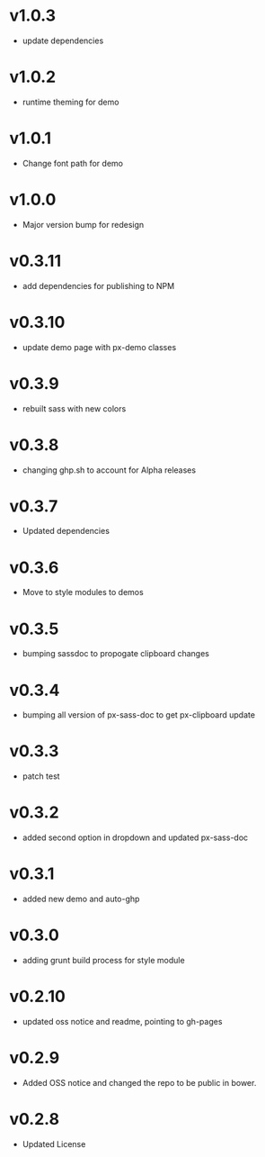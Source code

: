 v1.0.3
==================
* update dependencies

v1.0.2
==================
* runtime theming for demo

v1.0.1
==================
* Change font path for demo

v1.0.0
==================
* Major version bump for redesign

v0.3.11
==================
* add dependencies for publishing to NPM

v0.3.10
==================
* update demo page with px-demo classes

v0.3.9
==================
* rebuilt sass with new colors

v0.3.8
==================
* changing ghp.sh to account for Alpha releases

v0.3.7
==================
* Updated dependencies

v0.3.6
==================
* Move to style modules to demos

v0.3.5
==================
* bumping sassdoc to propogate clipboard changes


v0.3.4
==================
* bumping all version of px-sass-doc to get px-clipboard update


v0.3.3
==================
* patch test

v0.3.2
==============================
* added second option in dropdown and updated px-sass-doc

v0.3.1
==============================
* added new demo and auto-ghp

v0.3.0
==============================
* adding grunt build process for style module

v0.2.10
==============================
* updated oss notice and readme, pointing to gh-pages

v0.2.9
==============================
* Added OSS notice and changed the repo to be public in bower.

v0.2.8
==================
* Updated License

